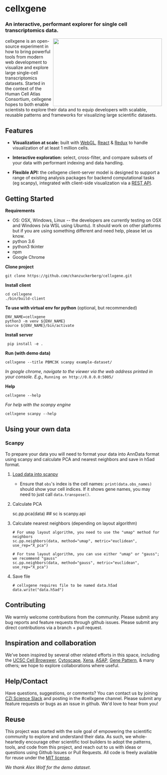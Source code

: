 # cellxgene

### An interactive, performant explorer for single cell transcriptomics data.

<img align="right" width="350" height="218" src="./example-dataset/cellxgene-demo.gif" pad="50px">
cellxgene is an open-source experiment in how to bring powerful tools from modern web development to visualize and explore large single-cell transcriptomics datasets.
Started in the context of the Human Cell Atlas Consortium, cellxgene hopes to both enable scientists to explore their data and to equip developers with scalable, reusable patterns and frameworks for visualizing large scientific datasets.

## Features

* **Visualization at scale:** built with [WebGL](https://www.khronos.org/webgl/), [React](https://reactjs.org/) & [Redux](https://redux.js.org/) to handle visualization of at least 1 million cells.

* **Interactive exploration:** select, cross-filter, and compare subsets of your data with performant indexing and data handling.

* **Flexible API:** the cellxgene client-server model is designed to support a range of existing analysis packages for backend computational tasks (eg scanpy), integrated with client-side visualization via a [REST API](https://restfulapi.net/).


## Getting Started

**Requirements**
- OS: OSX, Windows, Linux -- the developers are currently testing on OSX and Windows (via WSL using Ubuntu). It should work on other platforms but if you are using something different and need help, please let us know. 
- python 3.6
- python3 tkinter 
- npm
- Google Chrome

**Clone project**

    git clone https://github.com/chanzuckerberg/cellxgene.git

**Install client**

    cd cellxgene
    ./bin/build-client

**To use with virtual env for python**
(optional, but recommended)

    ENV_NAME=cellxgene
    python3 -m venv ${ENV_NAME}
    source ${ENV_NAME}/bin/activate

**Install server**


     pip install -e .

**Run (with demo data)**

    cellxgene --title PBMC3K scanpy example-dataset/
*In google chrome, navigate to the viewer via the web address printed in your console.
E.g.,* `Running on http://0.0.0.0:5005/`

**Help**

    cellxgene --help
_For help with the scanpy engine_

    cellxgene scanpy --help

## Using your own data

### Scanpy

To prepare your data you will need to format your data into AnnData format using scanpy and calculate PCA and nearest neighbors and save in h5ad format.

1. [Load data into scanpy](https://scanpy.readthedocs.io/en/latest/api/index.html#reading)

	- Ensure that `obs`'s index is the cell names: `print(data.obs_names)` should show your cell indices. If it shows gene names, you may need to just call `data.transpose()`.

2. Calculate PCA

    sc.pp.pca(data) ## sc is scanpy.api

3. Calculate nearest neighbors  (depending on layout algorithm)

    ```
    # For umap layout algorithm, you need to use the "umap" method for neighbors
    sc.pp.neighbors(data, method="umap", metric="euclidean", use_rep="X_pca")

    # For tsne layout algorithm, you can use either "umap" or "gauss"; we recommend "gauss"
    sc.pp.neighbors(data, method="gauss", metric="euclidean", use_rep="X_pca")
    ```

4. Save file

    ```
    # cellxgene requires file to be named data.h5ad
    data.write("data.h5ad")
    ```

## Contributing
We warmly welcome contributions from the community. Please submit any bug reports and feature requests through github issues. Please submit any direct contributions via a branch + pull request.

## Inspiration and collaboration
We’ve been inspired by several other related efforts in this space, including the [UCSC Cell Browswer](http://cells.ucsc.edu/), [Cytoscape](http://www.cytoscape.org/), [Xena](https://xena.ucsc.edu/), [ASAP](https://asap.epfl.ch/), [Gene Pattern](http://genepattern-notebook.org/), & many others; we hope to explore collaborations where useful.

## Help/Contact
Have questions, suggestions, or comments? You can contact us by joining [CZI Science Slack](https://cziscience.slack.com/messages/CCTA8DF1T) and posting in the #cellxgene channel. Please submit any feature requests or bugs as an issue in github. We'd love to hear from you!

## Reuse
This project was started with the sole goal of empowering the scientific community to explore and understand their data. As such, we whole-heartedly encourage other scientific tool builders to adopt the patterns, tools, and code from this project, and reach out to us with ideas or questions using Github Issues or Pull Requests. All code is freely available for reuse under the [MIT license](https://opensource.org/licenses/MIT).

*We thank Alex Wolf for the demo dataset.*
